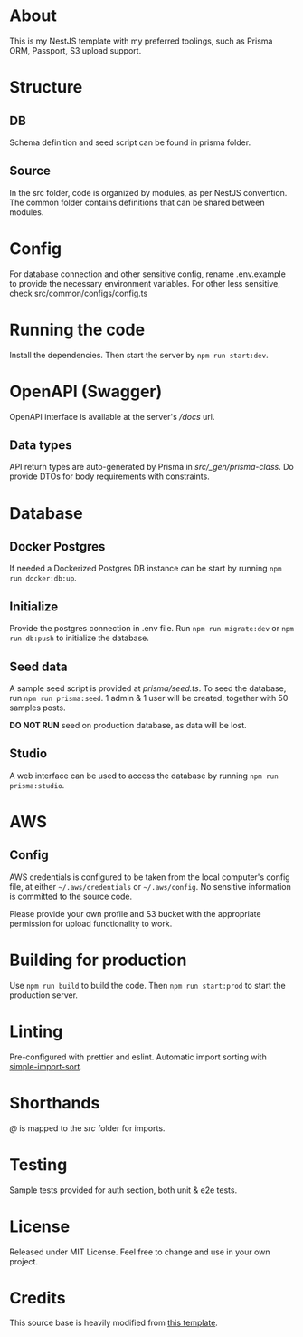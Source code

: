 # About

This is my NestJS template with my preferred toolings, such as Prisma ORM, Passport, S3 upload support.

# Structure

## DB

Schema definition and seed script can be found in prisma folder.

## Source

In the src folder, code is organized by modules, as per NestJS convention.
The common folder contains definitions that can be shared between modules.

# Config

For database connection and other sensitive config, rename .env.example to provide the necessary environment variables.
For other less sensitive, check src/common/configs/config.ts

# Running the code

Install the dependencies. Then start the server by `npm run start:dev`.

# OpenAPI (Swagger)

OpenAPI interface is available at the server's _/docs_ url.

## Data types

API return types are auto-generated by Prisma in _src/\_gen/prisma-class_.
Do provide DTOs for body requirements with constraints.

# Database

## Docker Postgres

If needed a Dockerized Postgres DB instance can be start by running `npm run docker:db:up`.

## Initialize

Provide the postgres connection in .env file.
Run `npm run migrate:dev` or `npm run db:push` to initialize the database.

## Seed data

A sample seed script is provided at _prisma/seed.ts_.
To seed the database, run `npm run prisma:seed`. 1 admin & 1 user will be created, together with 50 samples posts.

**DO NOT RUN** seed on production database, as data will be lost.

## Studio

A web interface can be used to access the database by running `npm run prisma:studio`.

# AWS

## Config

AWS credentials is configured to be taken from the local computer's config file,
at either `~/.aws/credentials` or `~/.aws/config`. No sensitive information is committed to the source code.

Please provide your own profile and S3 bucket with the appropriate permission for upload functionality to work.

# Building for production

Use `npm run build` to build the code. Then `npm run start:prod` to start the production server.

# Linting

Pre-configured with prettier and eslint. Automatic import sorting with [simple-import-sort](https://github.com/lydell/eslint-plugin-simple-import-sort/).

# Shorthands

_@_ is mapped to the _src_ folder for imports.

# Testing

Sample tests provided for auth section, both unit & e2e tests.

# License

Released under MIT License. Feel free to change and use in your own project.

# Credits

This source base is heavily modified from [this template](https://github.com/marcjulian/nestjs-prisma).
